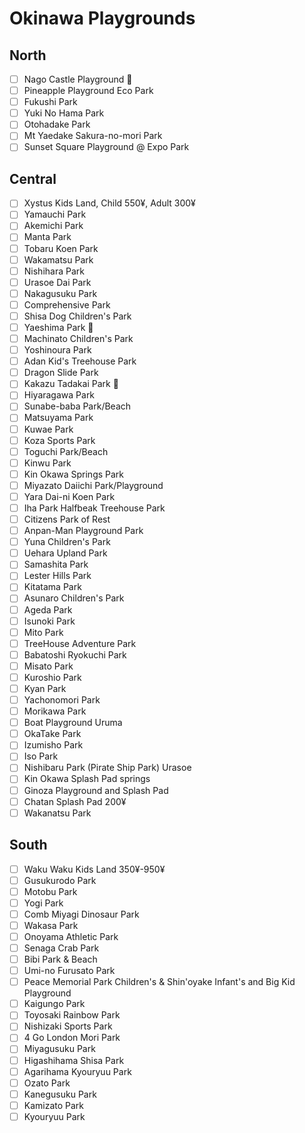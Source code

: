 # Okinawa Playgrounds

## North
- [ ] Nago Castle Playground 🌸
- [ ] Pineapple Playground Eco Park
- [ ] Fukushi Park
- [ ] Yuki No Hama Park
- [ ] Otohadake Park
- [ ] Mt Yaedake Sakura-no-mori Park
- [ ] Sunset Square Playground @ Expo Park

## Central
- [ ] Xystus Kids Land, Child 550¥, Adult 300¥
- [ ] Yamauchi Park
- [ ] Akemichi Park
- [ ] Manta Park
- [ ] Tobaru Koen Park
- [ ] Wakamatsu Park
- [ ] Nishihara Park
- [ ] Urasoe Dai Park
- [ ] Nakagusuku Park
- [ ] Comprehensive Park
- [ ] Shisa Dog Children's Park
- [ ] Yaeshima Park 🌸
- [ ] Machinato Children's Park
- [ ] Yoshinoura Park
- [ ] Adan Kid's Treehouse Park
- [ ] Dragon Slide Park
- [ ] Kakazu Tadakai Park 🌸
- [ ] Hiyaragawa Park
- [ ] Sunabe-baba Park/Beach
- [ ] Matsuyama Park
- [ ] Kuwae Park
- [ ] Koza Sports Park
- [ ] Toguchi Park/Beach
- [ ] Kinwu Park
- [ ] Kin Okawa Springs Park
- [ ] Miyazato Daiichi Park/Playground
- [ ] Yara Dai-ni Koen Park
- [ ] Iha Park Halfbeak Treehouse Park
- [ ] Citizens Park of Rest
- [ ] Anpan-Man Playground Park
- [ ] Yuna Children's Park
- [ ] Uehara Upland Park
- [ ] Samashita Park
- [ ] Lester Hills Park
- [ ] Kitatama Park
- [ ] Asunaro Children's Park
- [ ] Ageda Park
- [ ] Isunoki Park
- [ ] Mito Park
- [ ] TreeHouse Adventure Park
- [ ] Babatoshi Ryokuchi Park
- [ ] Misato Park
- [ ] Kuroshio Park
- [ ] Kyan Park
- [ ] Yachonomori Park
- [ ] Morikawa Park
- [ ] Boat Playground Uruma
- [ ] OkaTake Park
- [ ] Izumisho Park
- [ ] Iso Park
- [ ] Nishibaru Park (Pirate Ship Park) Urasoe
- [ ] Kin Okawa Splash Pad springs
- [ ] Ginoza Playground and Splash Pad
- [ ] Chatan Splash Pad 200¥
- [ ] Wakanatsu Park

## South
- [ ] Waku Waku Kids Land 350¥-950¥
- [ ] Gusukurodo Park
- [ ] Motobu Park
- [ ] Yogi Park
- [ ] Comb Miyagi Dinosaur Park
- [ ] Wakasa Park
- [ ] Onoyama Athletic Park
- [ ] Senaga Crab Park
- [ ] Bibi Park & Beach
- [ ] Umi-no Furusato Park
- [ ] Peace Memorial Park Children's & Shin'oyake Infant's and Big Kid Playground
- [ ] Kaigungo Park
- [ ] Toyosaki Rainbow Park
- [ ] Nishizaki Sports Park
- [ ] 4 Go London Mori Park
- [ ] Miyagusuku Park
- [ ] Higashihama Shisa Park
- [ ] Agarihama Kyouryuu Park
- [ ] Ozato Park
- [ ] Kanegusuku Park
- [ ] Kamizato Park
- [ ] Kyouryuu Park
